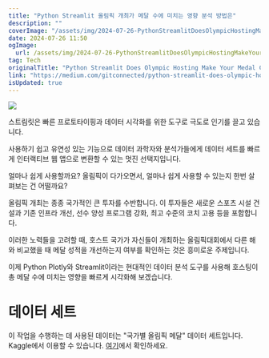 ```yaml
---
title: "Python Streamlit 올림픽 개최가 메달 수에 미치는 영향 분석 방법은"
description: ""
coverImage: "/assets/img/2024-07-26-PythonStreamlitDoesOlympicHostingMakeYourMedalCountsSoar_0.png"
date: 2024-07-26 11:50
ogImage: 
  url: /assets/img/2024-07-26-PythonStreamlitDoesOlympicHostingMakeYourMedalCountsSoar_0.png
tag: Tech
originalTitle: "Python Streamlit Does Olympic Hosting Make Your Medal Counts Soar"
link: "https://medium.com/gitconnected/python-streamlit-does-olympic-hosting-make-your-medal-counts-soar-034c72004d4f"
isUpdated: true
---
```





<img src="/assets/img/2024-07-26-PythonStreamlitDoesOlympicHostingMakeYourMedalCountsSoar_0.png" />

스트림릿은 빠른 프로토타이핑과 데이터 시각화를 위한 도구로 극도로 인기를 끌고 있습니다.

사용하기 쉽고 유연성 있는 기능으로 데이터 과학자와 분석가들에게 데이터 세트를 빠르게 인터랙티브 웹 앱으로 변환할 수 있는 멋진 선택지입니다.

얼마나 쉽게 사용할까요? 올림픽이 다가오면서, 얼마나 쉽게 사용할 수 있는지 한번 살펴보는 건 어떨까요?

<div class="content-ad"></div>

올림픽 개최는 종종 국가적인 큰 투자를 수반합니다. 이 투자들은 새로운 스포츠 시설 건설과 기존 인프라 개선, 선수 양성 프로그램 강화, 최고 수준의 코치 고용 등을 포함합니다.

이러한 노력들을 고려할 때, 호스트 국가가 자신들이 개최하는 올림픽대회에서 다른 해와 비교했을 때 메달 성적을 개선하는지 여부를 확인하는 것은 흥미로운 주제입니다.

이제 Python Plotly와 Streamlit이라는 현대적인 데이터 분석 도구를 사용해 호스팅이 총 메달 수에 미치는 영향을 빠르게 시각화해 보겠습니다.

# 데이터 세트

<div class="content-ad"></div>

이 작업을 수행하는 데 사용된 데이터는 "국가별 올림픽 메달" 데이터 세트입니다. Kaggle에서 이용할 수 있습니다. [여기](링크)에서 확인하세요.